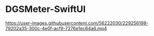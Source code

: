 # DGSMeter-SwiftUI


https://user-images.githubusercontent.com/56222030/229256198-79202a35-300c-4e0f-acf9-7276e1ec64a6.mp4

